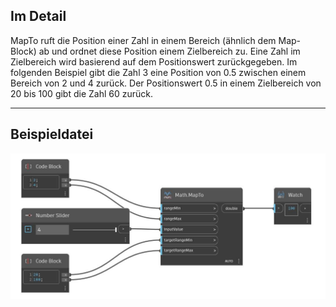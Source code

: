 ## Im Detail
MapTo ruft die Position einer Zahl in einem Bereich (ähnlich dem Map-Block) ab und ordnet diese Position einem Zielbereich zu. Eine Zahl im Zielbereich wird basierend auf dem Positionswert zurückgegeben. Im folgenden Beispiel gibt die Zahl 3 eine Position von 0.5 zwischen einem Bereich von 2 und 4 zurück. Der Positionswert 0.5 in einem Zielbereich von 20 bis 100 gibt die Zahl 60 zurück.
___
## Beispieldatei

![MapTo](./DSCore.Math.MapTo_img.jpg)

